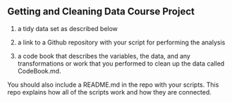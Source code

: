 ## Getting and Cleaning Data Course Project

1) a tidy data set as described below

2) a link to a Github repository with your script for performing the analysis

3) a code book that describes the variables, the data, and any transformations or work that you performed to clean up the data called CodeBook.md. 

You should also include a README.md in the repo with your scripts. This repo explains how all of the scripts work and how they are connected.